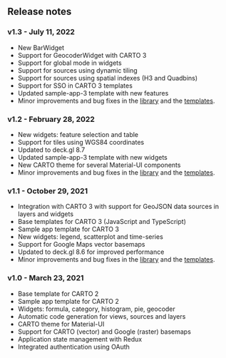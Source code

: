 ## Release notes

### v1.3 - July 11, 2022

- New BarWidget
- Support for GeocoderWidget with CARTO 3
- Support for global mode in widgets
- Support for sources using dynamic tiling
- Support for sources using spatial indexes (H3 and Quadbins)
- Support for SSO in CARTO 3 templates
- Updated sample-app-3 template with new features
- Minor improvements and bug fixes in the [library](https://github.com/CartoDB/carto-react/blob/master/CHANGELOG.md#13) and the [templates](https://github.com/CartoDB/carto-react-template/blob/master/CHANGELOG.md#13).

### v1.2 - February 28, 2022

- New widgets: feature selection and table
- Support for tiles using WGS84 coordinates
- Updated to deck.gl 8.7
- Updated sample-app-3 template with new widgets
- New CARTO theme for several Material-UI components
- Minor improvements and bug fixes in the [library](https://github.com/CartoDB/carto-react/blob/master/CHANGELOG.md#12) and the [templates](https://github.com/CartoDB/carto-react-template/blob/master/CHANGELOG.md#120-2022-03-01).

### v1.1 - October 29, 2021

- Integration with CARTO 3 with support for GeoJSON data sources in layers and widgets
- Base templates for CARTO 3 (JavaScript and TypeScript)
- Sample app template for CARTO 3
- New widgets: legend, scatterplot and time-series
- Support for Google Maps vector basemaps
- Updated to deck.gl 8.6 for improved performance
- Minor improvements and bug fixes in the [library](https://github.com/CartoDB/carto-react/blob/master/CHANGELOG.md#11) and the [templates](https://github.com/CartoDB/carto-react-template/blob/master/CHANGELOG.md#110-2021-10-29).

### v1.0 - March 23, 2021

- Base template for CARTO 2
- Sample app template for CARTO 2
- Widgets: formula, category, histogram, pie, geocoder
- Automatic code generation for views, sources and layers
- CARTO theme for Material-UI
- Support for CARTO (vector) and Google (raster) basemaps
- Application state management with Redux
- Integrated authentication using OAuth
